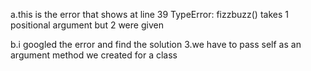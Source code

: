 a.this is the error that shows at line 39 TypeError: fizzbuzz() takes 1 positional argument but 2 were given
    
b.i googled the error and find the solution 
3.we have to pass self as an argument method we created for a class